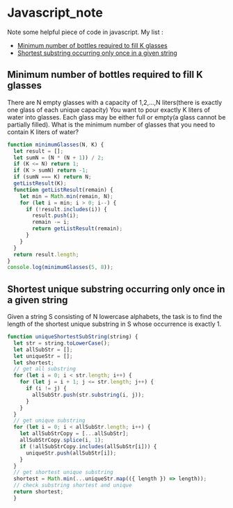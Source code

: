 # Javascript_note
Note some helpful piece of code in javascript.
My list :
- [Minimum number of bottles required to fill K glasses](#minimum-number-of-bottles-required-to-fill-k-glasses)
- [Shortest substring occurring only once in a given string](#shortest-unique-substring-occurring-only-once-in-a-given-string)
##  Minimum number of bottles required to fill K glasses
There are N empty glasses with a capacity of 1,2,…,N liters(there is exactly one glass of each unique capacity)
You want to pour exactly K liters of water into glasses.
Each glass may be either full or empty(a glass cannot be partially filled).
What is the minimum number of glasses that you need to contain K liters of water?
```js
function minimumGlasses(N, K) {
  let result = [];
  let sumN = (N * (N + 1)) / 2;
  if (K <= N) return 1;
  if (K > sumN) return -1;
  if (sumN === K) return N;
  getListResult(K);
  function getListResult(remain) {
    let min = Math.min(remain, N);
    for (let i = min; i > 0; i--) {
      if (!result.includes(i)) {
        result.push(i);
        remain -= i;
        return getListResult(remain);
      }
    }
  }
  return result.length;
}
console.log(minimumGlasses(5, 8));
```
## Shortest unique substring occurring only once in a given string
Given a string S consisting of N lowercase alphabets, the task is to find the length of the shortest unique substring in S whose occurrence is exactly 1.
```js
function uniqueShortestSubString(string) {
  let str = string.toLowerCase();
  let allSubStr = [];
  let uniqueStr = [];
  let shortest;
  // get all substring
  for (let i = 0; i < str.length; i++) {
    for (let j = i + 1; j <= str.length; j++) {
      if (i != j) {
        allSubStr.push(str.substring(i, j));
      }
    }
  }
  // get unique substring
  for (let i = 0; i < allSubStr.length; i++) {
    let allSubStrCopy = [...allSubStr];
    allSubStrCopy.splice(i, 1);
    if (!allSubStrCopy.includes(allSubStr[i])) {
      uniqueStr.push(allSubStr[i]);
    }
  }
  // get shortest unique substring
  shortest = Math.min(...uniqueStr.map(({ length }) => length));
  // check substring shortest and unique
  return shortest;
  }
